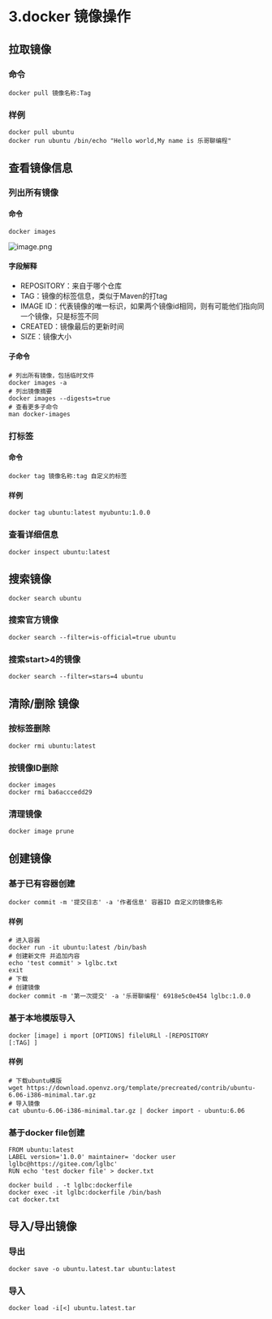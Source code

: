 # 3.docker 镜像操作

## 拉取镜像
### 命令
```
docker pull 镜像名称:Tag
```
### 样例
```
docker pull ubuntu
docker run ubuntu /bin/echo "Hello world,My name is 乐哥聊编程"
```
## 查看镜像信息
### 列出所有镜像
####  命令
```
docker images
```
![image.png](https://cdn.nlark.com/yuque/0/2022/png/12552073/1661038202417-c2d9b0cb-77b5-4bca-bd2f-1019febde07c.png#clientId=u9165695e-ac53-4&from=paste&height=52&id=u27e9b057&originHeight=104&originWidth=864&originalType=binary&ratio=1&rotation=0&showTitle=false&size=24913&status=done&style=none&taskId=u251a5c0b-4d98-4687-b7e2-19f35626c45&title=&width=432)
#### 字段解释

- REPOSITORY：来自于哪个仓库
- TAG：镜像的标签信息，类似于Maven的打tag
- IMAGE ID：代表镜像的唯一标识，如果两个镜像id相同，则有可能他们指向同一个镜像，只是标签不同
- CREATED：镜像最后的更新时间
- SIZE：镜像大小
#### 子命令
```
# 列出所有镜像，包括临时文件	
docker images -a
# 列出镜像摘要
docker images --digests=true
# 查看更多子命令
man docker-images
```
### 打标签
#### 命令
```
docker tag 镜像名称:tag 自定义的标签
```
#### 样例
```
docker tag ubuntu:latest myubuntu:1.0.0
```
### 查看详细信息
```
docker inspect ubuntu:latest
```
## 搜索镜像
```
docker search ubuntu
```
### 搜索官方镜像
```
docker search --filter=is-official=true ubuntu
```
### 搜索start>4的镜像
```
docker search --filter=stars=4 ubuntu
```
## 清除/删除 镜像
### 按标签删除
```
docker rmi ubuntu:latest
```
### 按镜像ID删除
```
docker images
docker rmi ba6acccedd29
```
### 清理镜像
```
docker image prune
```
## 创建镜像
### 基于已有容器创建
```
docker commit -m '提交日志' -a '作者信息' 容器ID 自定义的镜像名称
```
#### 样例
```
# 进入容器
docker run -it ubuntu:latest /bin/bash
# 创建新文件 并追加内容
echo 'test commit' > lglbc.txt
exit
# 下载
# 创建镜像
docker commit -m '第一次提交' -a '乐哥聊编程' 6918e5c0e454 lglbc:1.0.0
```
### 基于本地模版导入
```
docker [image] i mport [OPTIONS] filelURLl -[REPOSITORY
[:TAG] ]
```
#### 样例
```
# 下载ubuntu模版
wget https://download.openvz.org/template/precreated/contrib/ubuntu-6.06-i386-minimal.tar.gz
# 导入镜像
cat ubuntu-6.06-i386-minimal.tar.gz | docker import - ubuntu:6.06
```
### 基于docker file创建
```
FROM ubuntu:latest
LABEL version='1.0.0' maintainer= 'docker user lglbc@https://gitee.com/lglbc'
RUN echo 'test docker file' > docker.txt
```
```
docker build . -t lglbc:dockerfile
docker exec -it lglbc:dockerfile /bin/bash
cat docker.txt
```
## 导入/导出镜像
### 导出
```
docker save -o ubuntu.latest.tar ubuntu:latest
```
### 导入
```
docker load -i[<] ubuntu.latest.tar
```
